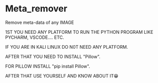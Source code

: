 # Meta_remover
Remove meta-data of any IMAGE

1ST YOU NEED ANY PLATFORM TO RUN THE PYTHON PROGRAM LIKE PYCHARM, VSCODE.... ETC.

IF YOU ARE IN KALI LINUX DO N0T NEED ANY PLATFORM.

AFTER THAT YOU NEED TO INSTALL "Pillow".

FOR PILLOW INSTALL "pip install Pillow".

AFTER THAT USE YOURSELF AND KNOW ABOUT IT😁
